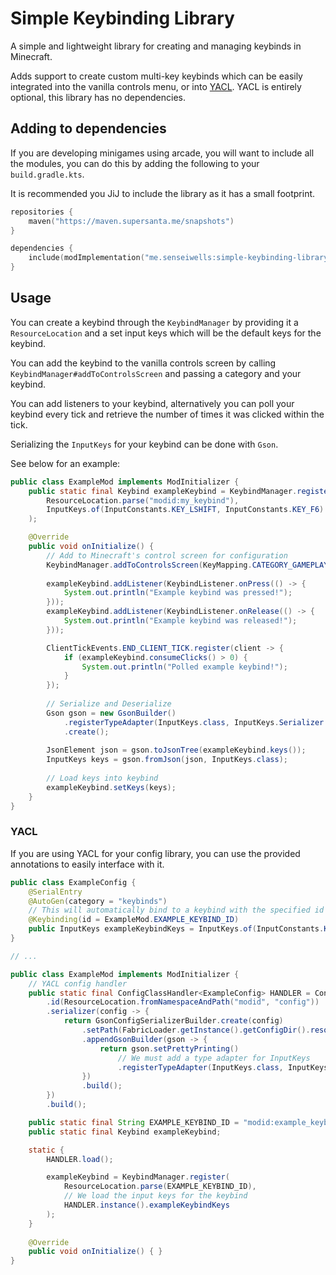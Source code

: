 # Simple Keybinding Library

A simple and lightweight library for creating and managing keybinds in Minecraft.

Adds support to create custom multi-key keybinds which can be easily integrated
into the vanilla controls menu, or into [YACL](https://github.com/isXander/YetAnotherConfigLib).
YACL is entirely optional, this library has no dependencies.

## Adding to dependencies

If you are developing minigames using arcade, you will want to include
all the modules, you can do this by adding the following to your
`build.gradle.kts`.

It is recommended you JiJ to include the library as it has a small footprint.

```kts
repositories {
    maven("https://maven.supersanta.me/snapshots")
}

dependencies {
    include(modImplementation("me.senseiwells:simple-keybinding-library:0.1.11+1.21.1")!!)
}
```

## Usage

You can create a keybind through the `KeybindManager` by providing it a `ResourceLocation`
and a set input keys which will be the default keys for the keybind.

You can add the keybind to the vanilla controls screen by calling `KeybindManager#addToControlsScreen`
and passing a category and your keybind.

You can add listeners to your keybind, alternatively you can poll your keybind every
tick and retrieve the number of times it was clicked within the tick.

Serializing the `InputKeys` for your keybind can be done with `Gson`.

See below for an example:

```java
public class ExampleMod implements ModInitializer {
    public static final Keybind exampleKeybind = KeybindManager.register(
        ResourceLocation.parse("modid:my_keybind"),
        InputKeys.of(InputConstants.KEY_LSHIFT, InputConstants.KEY_F6)
    );

    @Override
    public void onInitialize() {
        // Add to Minecraft's control screen for configuration
        KeybindManager.addToControlsScreen(KeyMapping.CATEGORY_GAMEPLAY, exampleKeybind);
        
        exampleKeybind.addListener(KeybindListener.onPress(() -> {
            System.out.println("Example keybind was pressed!");
        }));
        exampleKeybind.addListener(KeybindListener.onRelease(() -> {
            System.out.println("Example keybind was released!");
        }));

        ClientTickEvents.END_CLIENT_TICK.register(client -> {
            if (exampleKeybind.consumeClicks() > 0) {
                System.out.println("Polled example keybind!");
            }
        });
        
        // Serialize and Deserialize
        Gson gson = new GsonBuilder()
            .registerTypeAdapter(InputKeys.class, InputKeys.Serializer.INSTANCE)
            .create();
        
        JsonElement json = gson.toJsonTree(exampleKeybind.keys());
        InputKeys keys = gson.fromJson(json, InputKeys.class);
        
        // Load keys into keybind
        exampleKeybind.setKeys(keys);
    }
}
```

### YACL

If you are using YACL for your config library, you can use the provided annotations
to easily interface with it.

```java
public class ExampleConfig {
    @SerialEntry
    @AutoGen(category = "keybinds")
    // This will automatically bind to a keybind with the specified id
    @Keybinding(id = ExampleMod.EXAMPLE_KEYBIND_ID)
    public InputKeys exampleKeybindKeys = InputKeys.of(InputConstants.KEY_F6);
}

// ...

public class ExampleMod implements ModInitializer { 
    // YACL config handler
    public static final ConfigClassHandler<ExampleConfig> HANDLER = ConfigClassHandler.createBuilder(ExampleConfig.class)
        .id(ResourceLocation.fromNamespaceAndPath("modid", "config"))
        .serializer(config -> {
            return GsonConfigSerializerBuilder.create(config)
                .setPath(FabricLoader.getInstance().getConfigDir().resolve("example-config.json"))
                .appendGsonBuilder(gson -> {
                    return gson.setPrettyPrinting()
                        // We must add a type adapter for InputKeys
                        .registerTypeAdapter(InputKeys.class, InputKeys.Serializer.INSTANCE);
                })
                .build();
        })
        .build();

    public static final String EXAMPLE_KEYBIND_ID = "modid:example_keybind";
    public static final Keybind exampleKeybind;

    static {
        HANDLER.load();

        exampleKeybind = KeybindManager.register(
            ResourceLocation.parse(EXAMPLE_KEYBIND_ID),
            // We load the input keys for the keybind
            HANDLER.instance().exampleKeybindKeys
        );
    }
    
    @Override
    public void onInitialize() { }
}
```